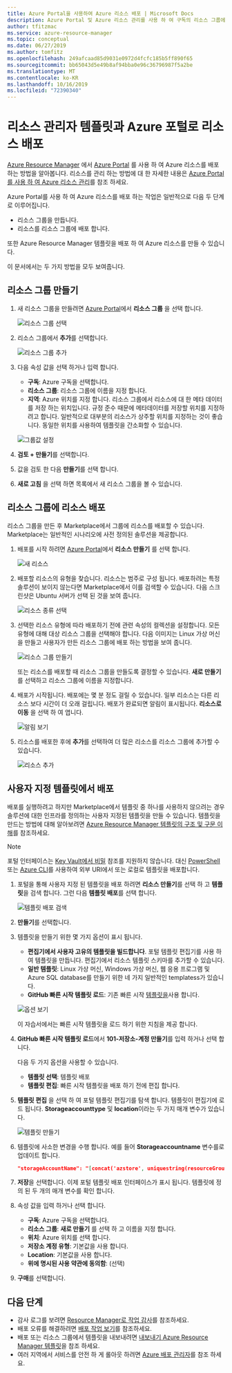 ```yaml
---
title: Azure Portal을 사용하여 Azure 리소스 배포 | Microsoft Docs
description: Azure Portal 및 Azure 리소스 관리를 사용 하 여 구독의 리소스 그룹에 리소스를 배포 합니다.
author: tfitzmac
ms.service: azure-resource-manager
ms.topic: conceptual
ms.date: 06/27/2019
ms.author: tomfitz
ms.openlocfilehash: 249afcaad85d9031e0972d4fcfc185b5ff890f65
ms.sourcegitcommit: bb65043d5e49b8af94bba0e96c36796987f5a2be
ms.translationtype: MT
ms.contentlocale: ko-KR
ms.lasthandoff: 10/16/2019
ms.locfileid: "72390340"
---
```

# <a name="deploy-resources-with-resource-manager-templates-and-azure-portal"></a>리소스 관리자 템플릿과 Azure 포털로 리소스 배포

[Azure Resource Manager](resource-group-overview.md) 에서 [Azure Portal](https://portal.azure.com) 를 사용 하 여 Azure 리소스를 배포 하는 방법을 알아봅니다. 리소스를 관리 하는 방법에 대 한 자세한 내용은 [Azure Portal를 사용 하 여 Azure 리소스 관리](manage-resources-portal.md)를 참조 하세요.

Azure Portal를 사용 하 여 Azure 리소스를 배포 하는 작업은 일반적으로 다음 두 단계로 이루어집니다.

- 리소스 그룹을 만듭니다.
- 리소스를 리소스 그룹에 배포 합니다.

또한 Azure Resource Manager 템플릿을 배포 하 여 Azure 리소스를 만들 수 있습니다.

이 문서에서는 두 가지 방법을 모두 보여줍니다.

## <a name="create-a-resource-group"></a>리소스 그룹 만들기

1. 새 리소스 그룹을 만들려면 [Azure Portal](https://portal.azure.com)에서 **리소스 그룹** 을 선택 합니다.

   ![리소스 그룹 선택](./media/resource-group-template-deploy-portal/select-resource-groups.png)

1. 리소스 그룹에서 **추가**를 선택합니다.

   ![리소스 그룹 추가](./media/resource-group-template-deploy-portal/add-resource-group.png)

1. 다음 속성 값을 선택 하거나 입력 합니다.

    - **구독**: Azure 구독을 선택합니다.
    - **리소스 그룹**: 리소스 그룹에 이름을 지정 합니다.
    - **지역**: Azure 위치를 지정 합니다. 리소스 그룹에서 리소스에 대 한 메타 데이터를 저장 하는 위치입니다. 규정 준수 때문에 메타데이터를 저장할 위치를 지정하려고 합니다. 일반적으로 대부분의 리소스가 상주할 위치를 지정하는 것이 좋습니다. 동일한 위치를 사용하여 템플릿을 간소화할 수 있습니다.

   ![그룹값 설정](./media/resource-group-template-deploy-portal/set-group-properties.png)

1. **검토 + 만들기**를 선택합니다.
1. 값을 검토 한 다음 **만들기**를 선택 합니다.
1. **새로 고침** 을 선택 하면 목록에서 새 리소스 그룹을 볼 수 있습니다.

## <a name="deploy-resources-to-a-resource-group"></a>리소스 그룹에 리소스 배포

리소스 그룹을 만든 후 Marketplace에서 그룹에 리소스를 배포할 수 있습니다. Marketplace는 일반적인 시나리오에 사전 정의된 솔루션을 제공합니다.

1. 배포를 시작 하려면 [Azure Portal](https://portal.azure.com)에서 **리소스 만들기** 를 선택 합니다.

   ![새 리소스](./media/resource-group-template-deploy-portal/new-resources.png)

1. 배포할 리소스의 유형을 찾습니다. 리소스는 범주로 구성 됩니다. 배포하려는 특정 솔루션이 보이지 않는다면 Marketplace에서 이를 검색할 수 있습니다. 다음 스크린샷은 Ubuntu 서버가 선택 된 것을 보여 줍니다.

   ![리소스 종류 선택](./media/resource-group-template-deploy-portal/select-resource-type.png)

1. 선택한 리소스 유형에 따라 배포하기 전에 관련 속성의 컬렉션을 설정합니다. 모든 유형에 대해 대상 리소스 그룹을 선택해야 합니다. 다음 이미지는 Linux 가상 머신을 만들고 사용자가 만든 리소스 그룹에 배포 하는 방법을 보여 줍니다.

   ![리소스 그룹 만들기](./media/resource-group-template-deploy-portal/select-existing-group.png)

   또는 리소스를 배포할 때 리소스 그룹을 만들도록 결정할 수 있습니다. **새로 만들기** 를 선택하고 리소스 그룹에 이름을 지정합니다.

1. 배포가 시작됩니다. 배포에는 몇 분 정도 걸릴 수 있습니다. 일부 리소스는 다른 리소스 보다 시간이 더 오래 걸립니다. 배포가 완료되면 알림이 표시됩니다. **리소스로 이동** 을 선택 하 여 엽니다.

   ![알림 보기](./media/resource-group-template-deploy-portal/view-notification.png)

1. 리소스를 배포한 후에 **추가**를 선택하여 더 많은 리소스를 리소스 그룹에 추가할 수 있습니다.

   ![리소스 추가](./media/resource-group-template-deploy-portal/add-resource.png)

## <a name="deploy-resources-from-custom-template"></a>사용자 지정 템플릿에서 배포

배포를 실행하려고 하지만 Marketplace에서 템플릿 중 하나를 사용하지 않으려는 경우 솔루션에 대한 인프라를 정의하는 사용자 지정된 템플릿을 만들 수 있습니다. 템플릿을 만드는 방법에 대해 알아보려면 [Azure Resource Manager 템플릿의 구조 및 구문 이해](resource-group-authoring-templates.md)를 참조하세요.

> [!NOTE]
> 포털 인터페이스는 [Key Vault에서 비밀](resource-manager-keyvault-parameter.md) 참조를 지원하지 않습니다. 대신 [PowerShell](resource-group-template-deploy.md) 또는 [Azure CLI](resource-group-template-deploy-cli.md)를 사용하여 외부 URI에서 또는 로컬로 템플릿을 배포합니다.

1. 포털을 통해 사용자 지정 된 템플릿을 배포 하려면 **리소스 만들기**를 선택 하 고 **템플릿**을 검색 합니다. 그런 다음 **템플릿 배포**를 선택 합니다.

   ![템플릿 배포 검색](./media/resource-group-template-deploy-portal/search-template.png)

1. **만들기**를 선택합니다.
1. 템플릿을 만들기 위한 몇 가지 옵션이 표시 됩니다.

    - **편집기에서 사용자 고유의 템플릿을 빌드합니다**. 포털 템플릿 편집기를 사용 하 여 템플릿을 만듭니다.  편집기에서 리소스 템플릿 스키마를 추가할 수 있습니다.
    - **일반 템플릿**: Linux 가상 머신, Windows 가상 머신, 웹 응용 프로그램 및 Azure SQL database를 만들기 위한 네 가지 일반적인 templatess가 있습니다.
    - **GitHub 빠른 시작 템플릿 로드**: 기존 빠른 시작 [템플릿을](https://azure.microsoft.com/resources/templates/)사용 합니다.

   ![옵션 보기](./media/resource-group-template-deploy-portal/see-options.png)

    이 자습서에서는 빠른 시작 템플릿을 로드 하기 위한 지침을 제공 합니다.

1. **GitHub 빠른 시작 템플릿 로드**에서 **101-저장소-계정 만들기**를 입력 하거나 선택 합니다.

    다음 두 가지 옵션을 사용할 수 있습니다.

    - **템플릿 선택**: 템플릿 배포
    - **템플릿 편집**: 빠른 시작 템플릿을 배포 하기 전에 편집 합니다.

1. **템플릿 편집** 을 선택 하 여 포털 템플릿 편집기를 탐색 합니다. 템플릿이 편집기에 로드 됩니다. **Storageaccounttype** 및 **location**이라는 두 가지 매개 변수가 있습니다.

   ![템플릿 만들기](./media/resource-group-template-deploy-portal/show-json.png)

1. 템플릿에 사소한 변경을 수행 합니다. 예를 들어 **Storageaccountname** 변수를로 업데이트 합니다.

    ```json
    "storageAccountName": "[concat('azstore', uniquestring(resourceGroup().id))]"
    ```

1. **저장**을 선택합니다. 이제 포털 템플릿 배포 인터페이스가 표시 됩니다. 템플릿에 정의 된 두 개의 매개 변수를 확인 합니다.
1. 속성 값을 입력 하거나 선택 합니다.

    - **구독**: Azure 구독을 선택합니다.
    - **리소스 그룹**: **새로 만들기** 를 선택 하 고 이름을 지정 합니다.
    - **위치**: Azure 위치를 선택 합니다.
    - **저장소 계정 유형**: 기본값을 사용 합니다.
    - **Location**: 기본값을 사용 합니다.
    - **위에 명시된 사용 약관에 동의함**: (선택)

1. **구매**를 선택합니다.

## <a name="next-steps"></a>다음 단계

- 감사 로그를 보려면 [Resource Manager로 작업 감사](./resource-group-audit.md)를 참조하세요.
- 배포 오류를 해결하려면 [배포 작업 보기](./resource-manager-deployment-operations.md)를 참조하세요.
- 배포 또는 리소스 그룹에서 템플릿을 내보내려면 [내보내기 Azure Resource Manager 템플릿](./manage-resource-groups-portal.md#export-resource-groups-to-templates)을 참조 하세요.
- 여러 지역에서 서비스를 안전 하 게 롤아웃 하려면 [Azure 배포 관리자](./deployment-manager-overview.md)를 참조 하세요.
